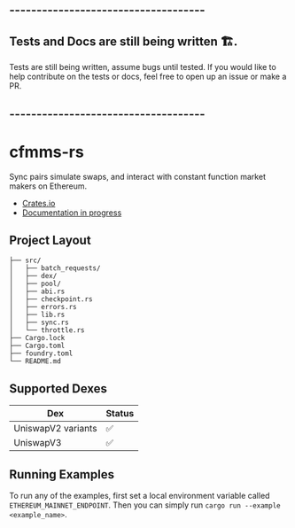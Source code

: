 ## ------------------------------------
## Tests and Docs are still being written 🏗️.
Tests are still being written, assume bugs until tested. If you would like to help contribute on the tests or docs, feel free to open up an issue or make a PR.
## ------------------------------------

# cfmms-rs

Sync pairs simulate swaps, and interact with constant function market makers on Ethereum.

- [Crates.io](https://crates.io/crates/cfmms)
- [Documentation in progress](https://docs.rs/cfmms/0.1.3/cfmms/)

## Project Layout
```./
├── src/
│   ├── batch_requests/
│   ├── dex/
│   ├── pool/
│   ├── abi.rs
│   ├── checkpoint.rs
│   ├── errors.rs
│   ├── lib.rs
│   ├── sync.rs
│   └── throttle.rs
├── Cargo.lock
├── Cargo.toml
├── foundry.toml
└── README.md
```



## Supported Dexes

| Dex | Status |
|----------|------|
| UniswapV2 variants  | ✅||
| UniswapV3  | ✅||


## Running Examples

To run any of the examples, first set a local environment variable called `ETHEREUM_MAINNET_ENDPOINT`. Then you can simply run `cargo run --example <example_name>`.


